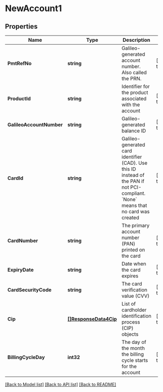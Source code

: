 # NewAccount1

## Properties
Name | Type | Description | Notes
------------ | ------------- | ------------- | -------------
**PmtRefNo** | **string** | Galileo-generated account number. Also called the PRN. | [default to null]
**ProductId** | **string** | Identifier for the product associated with the account | [default to null]
**GalileoAccountNumber** | **string** | Galileo-generated balance ID | [default to null]
**CardId** | **string** | Galileo-generated card identifier (CAD). Use this ID instead of the PAN if not PCI-compliant. &#x60;None&#x60; means that no card was created | [default to null]
**CardNumber** | **string** | The primary account number (PAN) printed on the card | [default to null]
**ExpiryDate** | **string** | Date when the card expires | [default to null]
**CardSecurityCode** | **string** | The card verification value (CVV) | [default to null]
**Cip** | [**[]ResponseData4Cip**](ResponseData4_cip.md) | List of cardholder identification process (CIP) objects | [default to null]
**BillingCycleDay** | **int32** | The day of the month the billing cycle starts for the account | [default to null]

[[Back to Model list]](../README.md#documentation-for-models) [[Back to API list]](../README.md#documentation-for-api-endpoints) [[Back to README]](../README.md)


